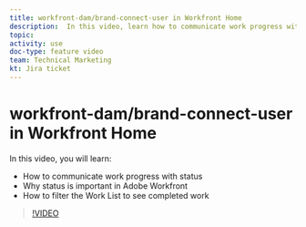 ```yaml
---
title: workfront-dam/brand-connect-user in Workfront Home
description:  In this video, learn how to communicate work progress with status and filter the Work List to see completed work in Adobe Workfront.
topic:
activity: use
doc-type: feature video
team: Technical Marketing
kt: Jira ticket
---
```

# workfront-dam/brand-connect-user in Workfront Home

In this video, you will learn:

* How to communicate work progress with status
* Why status is important in Adobe Workfront
* How to filter the Work List to see completed work

>[!VIDEO](https://video.tv.adobe.com/v/335104/?quality=12)
